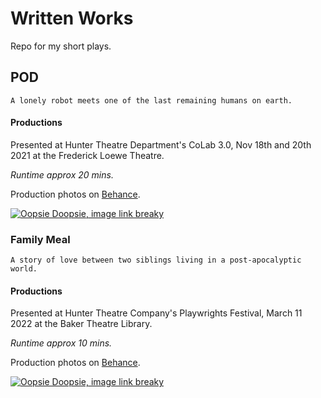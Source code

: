 # Written Works
Repo for my short plays.

## POD

```
A lonely robot meets one of the last remaining humans on earth.
```
#### Productions
Presented at Hunter Theatre Department's CoLab 3.0, Nov 18th and 20th 2021 at the Frederick Loewe Theatre. 

*Runtime approx 20 mins.*

Production photos on [Behance](https://www.behance.net/gallery/131689083/POD-Georgina-Woo-%282021%29).

[![Oopsie Doopsie, image link breaky](https://imgur.com/erIPRXp.jpg)](https://www.behance.net/gallery/131689083/POD-Georgina-Woo-%282021%29)

### Family Meal

```
A story of love between two siblings living in a post-apocalyptic world.
```
#### Productions
Presented at Hunter Theatre Company's Playwrights Festival, March 11 2022 at the Baker Theatre Library. 

*Runtime approx 10 mins.*

Production photos on [Behance](https://www.behance.net/gallery/139304509/Family-Meal-HTC-Playwrights-Fest-%282022%29).

[![Oopsie Doopsie, image link breaky](https://imgur.com/FG146YS.jpg)](https://www.behance.net/gallery/139304509/Family-Meal-HTC-Playwrights-Fest-%282022%29)

